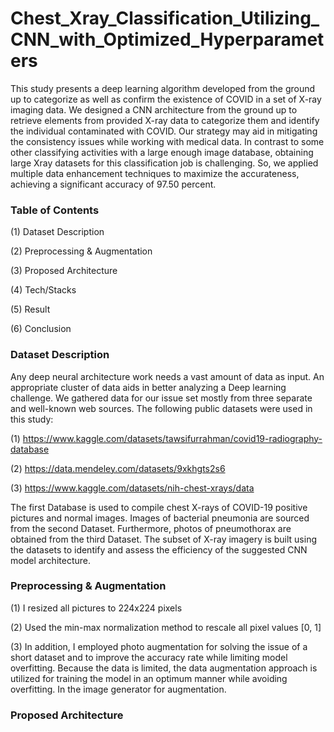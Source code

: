 # Chest_Xray_Classification_Utilizing_CNN_with_Optimized_Hyperparameters

This study presents a deep learning algorithm developed from the ground up to categorize as well as confirm the existence of COVID in a set of X-ray imaging data. We designed a CNN architecture from the ground up to retrieve elements from provided X-ray data to categorize them and identify the individual contaminated with COVID. Our strategy may aid in mitigating the consistency issues while working with medical data. In contrast to some other classifying activities with a large enough image database, obtaining large Xray datasets for this classification job is challenging. So, we applied multiple data enhancement techniques to maximize the accurateness, achieving a significant accuracy of 97.50 percent.

### Table of Contents

(1) Dataset Description

(2) Preprocessing & Augmentation

(3) Proposed Architecture

(4) Tech/Stacks

(5) Result 

(6) Conclusion

### Dataset Description

Any deep neural architecture work needs a vast amount of data as input. An appropriate cluster of data aids in better analyzing a Deep learning challenge. We gathered data for our issue set mostly from three separate and well-known web sources. The following public datasets were used in this study: 

(1) https://www.kaggle.com/datasets/tawsifurrahman/covid19-radiography-database

(2) https://data.mendeley.com/datasets/9xkhgts2s6

(3) https://www.kaggle.com/datasets/nih-chest-xrays/data

The first Database is used to compile chest X-rays of COVID-19 positive pictures and normal images. Images of bacterial pneumonia are sourced from the second Dataset. Furthermore, photos of pneumothorax are obtained from the third Dataset. The subset of X-ray imagery is built using the datasets to identify and assess the efficiency of the suggested CNN model architecture. 

### Preprocessing & Augmentation

(1) I resized all pictures to 224x224 pixels 

(2) Used the min-max normalization method to rescale all pixel values [0, 1]

(3) In addition, I employed photo augmentation for solving the issue of a short dataset and to improve the accuracy rate while limiting model overfitting. Because the data is limited, the data augmentation approach is utilized for training the model in an optimum manner while avoiding overfitting. In the image generator for augmentation.

### Proposed Architecture


